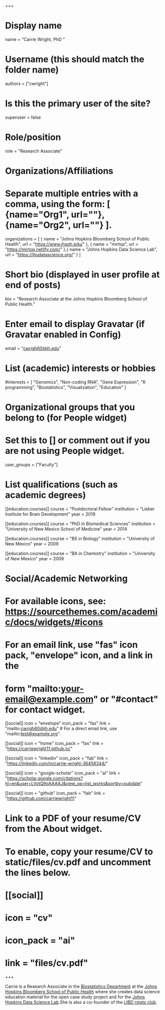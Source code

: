 +++
# Display name
name = "Carrie Wright, PhD "

# Username (this should match the folder name)
authors = ["cwright"]

# Is this the primary user of the site?
superuser = false

# Role/position
role = "Research Associate"

# Organizations/Affiliations
#    Separate multiple entries with a comma, using the form: [ {name="Org1", url=""}, {name="Org2", url=""} ].
organizations = [ { name = "Johns Hopkins Bloomberg School of Public Health", url = "https://www.jhsph.edu/" }, { name = "mirtop", url = "https://mirtop.netlify.com/" },{ name = "Johns Hopkins Data Science Lab", url = "https://jhudatascience.org/" } ]

# Short bio (displayed in user profile at end of posts)
bio = "Research Associate at the Johns Hopkins Bloomberg School of Public Health."

# Enter email to display Gravatar (if Gravatar enabled in Config)
email = "cwrigh60@jh.edu"

# List (academic) interests or hobbies
#interests = [ "Genomics", "Non-coding RNA", "Gene Expression", "R programming", "Biostatistics", "Visualization", "Education" ]

# Organizational groups that you belong to (for People widget)
# Set this to [] or comment out if you are not using People widget.
user_groups = ["Faculty"]

# List qualifications (such as academic degrees)
[[education.courses]]
 course = "Postdoctoral Fellow"
 institution = "Lieber Institute for Brain Development"
 year = 2019
 
[[education.courses]]
 course = "PhD in Biomedical Sciences"
 institution = "University of New Mexico School of Medicine"
 year = 2014

[[education.courses]]
  course = "BS in Biology"
  institution = "University of New Mexico"
  year = 2009
  
[[education.courses]]
  course = "BA in Chemistry"
  institution = "University of New Mexico"
  year = 2009

# Social/Academic Networking
# For available icons, see: https://sourcethemes.com/academic/docs/widgets/#icons
# For an email link, use "fas" icon pack, "envelope" icon, and a link in the
# form "mailto:your-email@example.com" or "#contact" for contact widget.
[[social]]
  icon = "envelope"
  icon_pack = "fas"
  link = "mailto:cwrigh60@jh.edu" # For a direct email link, use "mailto:test@example.org".
  
[[social]]
  icon = "home"
  icon_pack = "fas"
  link = "https://carriewright11.github.io/"

[[social]]
  icon = "linkedin"
  icon_pack = "fab"
  link = "https://linkedin.com/in/carrie-wright-36458344/"

[[social]]
  icon = "google-scholar"
  icon_pack = "ai"
  link = "https://scholar.google.com/citations?hl=en&user=LVotQ9oAAAAJ&view_op=list_works&sortby=pubdate"

[[social]]
  icon = "github"
  icon_pack = "fab"
  link = "https://github.com/carriewright11"

# Link to a PDF of your resume/CV from the About widget.
# To enable, copy your resume/CV to static/files/cv.pdf and uncomment the lines below.
# [[social]]
# icon = "cv"
# icon_pack = "ai"
# link = "files/cv.pdf"

+++

  Carrie is a Research Associate in the [Biostatistics Department](https://www.jhsph.edu/departments/biostatistics/index.html)
at the [Johns Hopkins Bloomberg School of Public Health](https://www.jhsph.edu) 
where she creates data science education material for the open case study project and for the [Johns Hopkins Data Science Lab](https://jhudatascience.org/).She is also a co-founder of the [LIBD rstats club](http://research.libd.org/rstatsclub/#.XKVLJetKi50).

